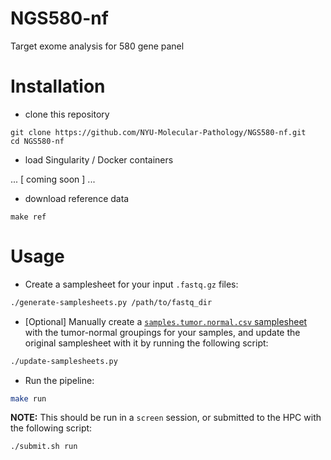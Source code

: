 # NGS580-nf
Target exome analysis for 580 gene panel

# Installation

- clone this repository

```
git clone https://github.com/NYU-Molecular-Pathology/NGS580-nf.git
cd NGS580-nf
```

- load Singularity / Docker containers

... [ coming soon ] ...

- download reference data

```
make ref
```

# Usage

- Create a samplesheet for your input `.fastq.gz` files:

```bash
./generate-samplesheets.py /path/to/fastq_dir
```

- [Optional] Manually create a [`samples.tumor.normal.csv` samplesheet](https://github.com/NYU-Molecular-Pathology/NGS580-nf/blob/master/example/samples.tumor.normal.csv) with the tumor-normal groupings for your samples, and update the original samplesheet with it by running the following script:

```bash
./update-samplesheets.py
```

- Run the pipeline:

```bash
make run
```
__NOTE:__ This should be run in a `screen` session, or submitted to the HPC with the following script:

```bash
./submit.sh run
```
